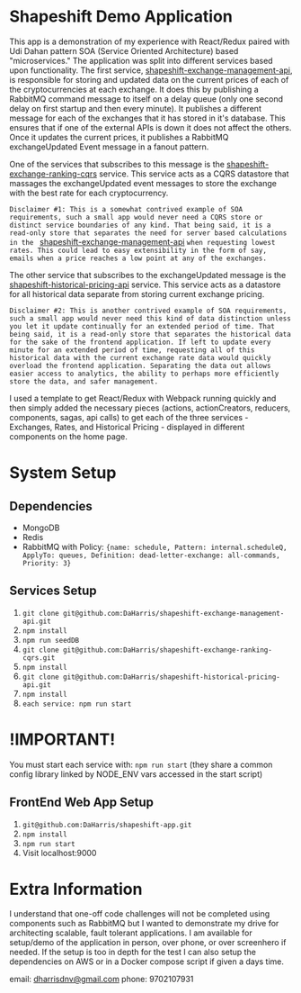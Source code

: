 # Shapeshift Demo Application
This app is a demonstration of my experience with React/Redux paired with Udi Dahan pattern SOA
(Service Oriented Architecture) based "microservices." The application was split into different
services based upon functionality. The first service, [shapeshift-exchange-management-api](https://github.com/DaHarris/shapeshift-exchange-management-api), is  responsible for storing and updated data on the current prices of each of the cryptocurrencies at
each exchange. It does this by publishing a RabbitMQ command message to itself on a delay queue (only one second delay on first startup and then every minute). It publishes a different message for each of the exchanges that it has stored in it's database. This ensures that if one of the external APIs is down it does not affect the others. Once it updates the current prices, it publishes a RabbitMQ exchangeUpdated Event message in a fanout pattern.

One of the services that subscribes to this message is the [shapeshift-exchange-ranking-cqrs](https://github.com/DaHarris/shapeshift-exchange-ranking-cqrs) service. This service acts as a CQRS datastore that massages the exchangeUpdated event messages to store the exchange with the best rate for each cryptocurrency.

`Disclaimer #1: This is a somewhat contrived example of SOA requirements, such a small app would never need a CQRS store or distinct service boundaries of any kind. That being said, it is a read-only store that separates the need for server based calculations in the ` [shapeshift-exchange-management-api](https://github.com/DaHarris/shapeshift-exchange-management-api) `when requesting lowest rates. This could lead to easy extensibility in the form of say, emails when a price reaches a low point at any of the exchanges.`

The other service that subscribes to the exchangeUpdated message is the [shapeshift-historical-pricing-api](https://github.com/DaHarris/shapeshift-historical-pricing-api) service. This service acts as a datastore for all historical data separate from storing current exchange pricing.

`Disclaimer #2: This is another contrived example of SOA requirements, such a small app would never need this kind of data distinction unless you let it update continually for an extended period of time. That being said, it is a read-only store that separates the historical data for the sake of the frontend application. If left to update every minute for an extended period of time, requesting all of this historical data with the current exchange rate data would quickly overload the frontend application. Separating the data out allows easier access to analytics, the ability to perhaps more efficiently store the data, and safer management.`

I used a template to get React/Redux with Webpack running quickly and then simply added the necessary pieces (actions, actionCreators, reducers, components, sagas, api calls) to get each of the three services - Exchanges, Rates, and Historical Pricing - displayed in different components on the home page.

# System Setup

## Dependencies
* MongoDB
* Redis
* RabbitMQ with Policy: `{name: schedule, Pattern: internal.scheduleQ, ApplyTo: queues, Definition: dead-letter-exchange: all-commands, Priority: 3}`

## Services Setup
1. ```git clone git@github.com:DaHarris/shapeshift-exchange-management-api.git```
2. ```npm install```
3. ```npm run seedDB```
4. ```git clone git@github.com:DaHarris/shapeshift-exchange-ranking-cqrs.git```
5. ```npm install```
6. ```git clone git@github.com:DaHarris/shapeshift-historical-pricing-api.git```
7. ```npm install```
8. ```each service: npm run start```

# !IMPORTANT!
You must start each service with: `npm run start` (they share a common config library linked by NODE_ENV vars accessed in the start script)

## FrontEnd Web App Setup
1. ```git@github.com:DaHarris/shapeshift-app.git```
2. ```npm install```
3. ```npm run start```
4. Visit localhost:9000

# Extra Information
I understand that one-off code challenges will not be completed using components such as RabbitMQ but I wanted to demonstrate my drive for architecting scalable, fault tolerant applications. I am available for setup/demo of the application in person, over phone, or over screenhero if needed. If the setup is too in depth for the test I can also setup the dependencies on AWS or in a Docker compose script if given a days time.

email: dharrisdnv@gmail.com
phone: 9702107931

